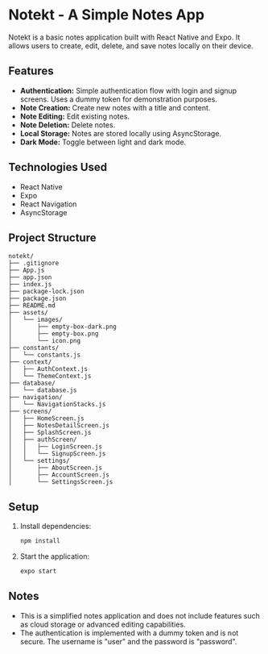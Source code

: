 # Notekt - A Simple Notes App

Notekt is a basic notes application built with React Native and Expo. It allows users to create, edit, delete, and save notes locally on their device.

## Features

*   **Authentication:** Simple authentication flow with login and signup screens. Uses a dummy token for demonstration purposes.
*   **Note Creation:** Create new notes with a title and content.
*   **Note Editing:** Edit existing notes.
*   **Note Deletion:** Delete notes.
*   **Local Storage:** Notes are stored locally using AsyncStorage.
*   **Dark Mode:** Toggle between light and dark mode.

## Technologies Used

*   React Native
*   Expo
*   React Navigation
*   AsyncStorage

## Project Structure

```
notekt/
├── .gitignore
├── App.js
├── app.json
├── index.js
├── package-lock.json
├── package.json
├── README.md
├── assets/
│   └── images/
│       ├── empty-box-dark.png
│       ├── empty-box.png
│       └── icon.png
├── constants/
│   └── constants.js
├── context/
│   ├── AuthContext.js
│   └── ThemeContext.js
├── database/
│   └── database.js
├── navigation/
│   └── NavigationStacks.js
├── screens/
│   ├── HomeScreen.js
│   ├── NotesDetailScreen.js
│   ├── SplashScreen.js
│   ├── authScreen/
│   │   ├── LoginScreen.js
│   │   └── SignupScreen.js
│   └── settings/
│       ├── AboutScreen.js
│       ├── AccountScreen.js
│       └── SettingsScreen.js
```

## Setup

1.  Install dependencies:

    ```bash
    npm install
    ```

2.  Start the application:

    ```bash
    expo start
    ```

## Notes

*   This is a simplified notes application and does not include features such as cloud storage or advanced editing capabilities.
*   The authentication is implemented with a dummy token and is not secure. The username is "user" and the password is "password".
